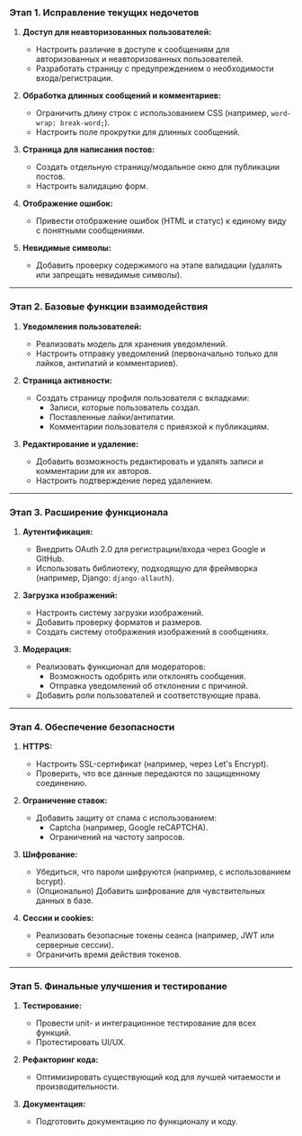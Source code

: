 ### **Этап 1. Исправление текущих недочетов**
1. **Доступ для неавторизованных пользователей:**
   - Настроить различие в доступе к сообщениям для авторизованных и неавторизованных пользователей.
   - Разработать страницу с предупреждением о необходимости входа/регистрации.

2. **Обработка длинных сообщений и комментариев:**
   - Ограничить длину строк с использованием CSS (например, `word-wrap: break-word;`).
   - Настроить поле прокрутки для длинных сообщений.

3. **Страница для написания постов:**
   - Создать отдельную страницу/модальное окно для публикации постов.
   - Настроить валидацию форм.

4. **Отображение ошибок:**
   - Привести отображение ошибок (HTML и статус) к единому виду с понятными сообщениями.

5. **Невидимые символы:**
   - Добавить проверку содержимого на этапе валидации (удалять или запрещать невидимые символы).

---

### **Этап 2. Базовые функции взаимодействия**
1. **Уведомления пользователей:**
   - Реализовать модель для хранения уведомлений.
   - Настроить отправку уведомлений (первоначально только для лайков, антипатий и комментариев).

2. **Страница активности:**
   - Создать страницу профиля пользователя с вкладками:
     - Записи, которые пользователь создал.
     - Поставленные лайки/антипатии.
     - Комментарии пользователя с привязкой к публикациям.

3. **Редактирование и удаление:**
   - Добавить возможность редактировать и удалять записи и комментарии для их авторов.
   - Настроить подтверждение перед удалением.

---

### **Этап 3. Расширение функционала**
1. **Аутентификация:**
   - Внедрить OAuth 2.0 для регистрации/входа через Google и GitHub.
   - Использовать библиотеку, подходящую для фреймворка (например, Django: `django-allauth`).

2. **Загрузка изображений:**
   - Настроить систему загрузки изображений.
   - Добавить проверку форматов и размеров.
   - Создать систему отображения изображений в сообщениях.

3. **Модерация:**
   - Реализовать функционал для модераторов:
     - Возможность одобрять или отклонять сообщения.
     - Отправка уведомлений об отклонении с причиной.
   - Добавить роли пользователей и соответствующие права.

---

### **Этап 4. Обеспечение безопасности**
1. **HTTPS:**
   - Настроить SSL-сертификат (например, через Let's Encrypt).
   - Проверить, что все данные передаются по защищенному соединению.

2. **Ограничение ставок:**
   - Добавить защиту от спама с использованием:
     - Captcha (например, Google reCAPTCHA).
     - Ограничений на частоту запросов.

3. **Шифрование:**
   - Убедиться, что пароли шифруются (например, с использованием bcrypt).
   - (Опционально) Добавить шифрование для чувствительных данных в базе.

4. **Сессии и cookies:**
   - Реализовать безопасные токены сеанса (например, JWT или серверные сессии).
   - Ограничить время действия токенов.

---

### **Этап 5. Финальные улучшения и тестирование**
1. **Тестирование:**
   - Провести unit- и интеграционное тестирование для всех функций.
   - Протестировать UI/UX.

2. **Рефакторинг кода:**
   - Оптимизировать существующий код для лучшей читаемости и производительности.

3. **Документация:**
   - Подготовить документацию по функционалу и коду.